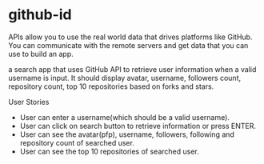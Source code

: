 # github-id

APIs allow you to use the real world data that drives platforms like GitHub. You can communicate with the remote servers and get data that you can use to build an app.

a search app that uses GitHub API to retrieve user information when a valid username is input. It should display avatar, username, followers count, repository count, top 10 repositories based on forks and stars. 

User Stories
 - User can enter a username(which should be a valid username).
 - User can click on search button to retrieve information or press ENTER.
 - User can see the avatar(pfp), username, followers, following and repository count of searched user.
 - User can see the top 10 repositories of searched user.
